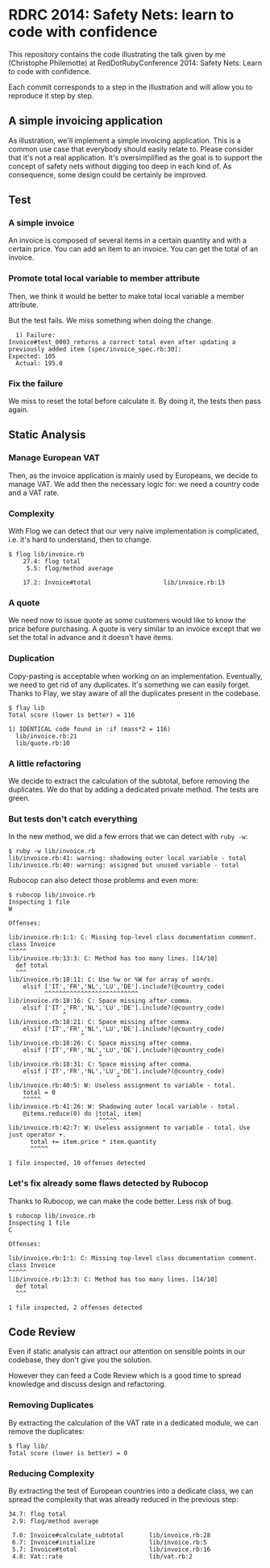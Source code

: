 # RDRC 2014: Safety Nets: learn to code with confidence

This repository contains the code illustrating the talk given by me
(Christophe Philemotte) at RedDotRubyConference 2014: Safety Nets: Learn to
code with confidence.

Each commit corresponds to a step in the illustration and will allow you to
reproduce it step by step.

## A simple invoicing application

As illustration, we'll implement a simple invoicing application. This is a
common use case that everybody should easily relate to. Please consider that
it's not a real application. It's oversimplified as the goal is to support the
concept of safety nets without digging too deep in each kind of. As
consequence, some design could be certainly be improved.

## Test

### A simple invoice

An invoice is composed of several items in a certain quantity and with a
certain price. You can add an item to an invoice. You can get the total
of an invoice.

### Promote total local variable to member attribute

Then, we think it would be better to make total local variable a member
attribute.

But the test fails. We miss something when doing the change.

```
  1) Failure:
Invoice#test_0003_returns a correct total even after updating a previously added item [spec/invoice_spec.rb:30]:
Expected: 105
  Actual: 195.0
```

### Fix the failure

We miss to reset the total before calculate it. By doing it, the tests then
pass again.

## Static Analysis

### Manage European VAT

Then, as the invoice application is mainly used by Europeans, we decide to
manage VAT. We add then the necessary logic for: we need a country code and a
VAT rate.

### Complexity

With Flog we can detect that our very naive implementation is complicated,
i.e. it's hard to understand, then to change.

```
$ flog lib/invoice.rb 
    27.4: flog total
     5.5: flog/method average

    17.2: Invoice#total                    lib/invoice.rb:13

```

### A quote

We need now to issue quote as some customers would like to know the price
before purchasing. A quote is very similar to an invoice except that we
set the total in advance and it doesn't have items.

### Duplication

Copy-pasting is acceptable when working on an implementation. Eventually,
we need to get rid of any duplicates. It's something we can easily forget.
Thanks to Flay, we stay aware of all the duplicates present in the
codebase.

```
$ flay lib
Total score (lower is better) = 116

1) IDENTICAL code found in :if (mass*2 = 116)
  lib/invoice.rb:21
  lib/quote.rb:10
```

### A little refactoring

We decide to extract the calculation of the subtotal, before removing the
duplicates. We do that by adding a dedicated private method. The tests
are green.

### But tests don't catch everything

In the new method, we did a few errors that we can detect with `ruby -w`:

```
$ ruby -w lib/invoice.rb 
lib/invoice.rb:41: warning: shadowing outer local variable - total
lib/invoice.rb:40: warning: assigned but unused variable - total
```

Rubocop can also detect those problems and even more:

```
$ rubocop lib/invoice.rb 
Inspecting 1 file
W

Offenses:

lib/invoice.rb:1:1: C: Missing top-level class documentation comment.
class Invoice
^^^^^
lib/invoice.rb:13:3: C: Method has too many lines. [14/10]
  def total
  ^^^
lib/invoice.rb:18:11: C: Use %w or %W for array of words.
    elsif ['IT','FR','NL','LU','DE'].include?(@country_code)
          ^^^^^^^^^^^^^^^^^^^^^^^^^^
lib/invoice.rb:18:16: C: Space missing after comma.
    elsif ['IT','FR','NL','LU','DE'].include?(@country_code)
               ^
lib/invoice.rb:18:21: C: Space missing after comma.
    elsif ['IT','FR','NL','LU','DE'].include?(@country_code)
                    ^
lib/invoice.rb:18:26: C: Space missing after comma.
    elsif ['IT','FR','NL','LU','DE'].include?(@country_code)
                         ^
lib/invoice.rb:18:31: C: Space missing after comma.
    elsif ['IT','FR','NL','LU','DE'].include?(@country_code)
                              ^
lib/invoice.rb:40:5: W: Useless assignment to variable - total.
    total = 0
    ^^^^^
lib/invoice.rb:41:26: W: Shadowing outer local variable - total.
    @items.reduce(0) do |total, item|
                         ^^^^^
lib/invoice.rb:42:7: W: Useless assignment to variable - total. Use just operator +.
      total += item.price * item.quantity
      ^^^^^

1 file inspected, 10 offenses detected
```

### Let's fix already some flaws detected by Rubocop

Thanks to Rubocop, we can make the code better. Less risk of bug.

```
$ rubocop lib/invoice.rb 
Inspecting 1 file
C

Offenses:

lib/invoice.rb:1:1: C: Missing top-level class documentation comment.
class Invoice
^^^^^
lib/invoice.rb:13:3: C: Method has too many lines. [14/10]
  def total
  ^^^

1 file inspected, 2 offenses detected
```

## Code Review

Even if static analysis can attract our attention on sensible
points in our codebase, they don't give you the solution.

However they can feed a Code Review which is a good time to
spread knowledge and discuss design and refactoring.

### Removing Duplicates

By extracting the calculation of the VAT rate in a dedicated
module, we can remove the duplicates:

```
$ flay lib/
Total score (lower is better) = 0
```

### Reducing Complexity

By extracting the test of European countries into a dedicate class, we can
spread the complexity that was already reduced in the previous step:
```
34.7: flog total
 2.9: flog/method average

 7.0: Invoice#calculate_subtotal       lib/invoice.rb:28
 6.7: Invoice#initialize               lib/invoice.rb:5
 5.7: Invoice#total                    lib/invoice.rb:16
 4.8: Vat::rate                        lib/vat.rb:2

```